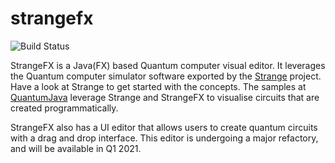 # strangefx 
![Build Status](https://github.com/redfx-quantum/strangefx/workflows/Java%20CI%20with%20Maven/badge.svg)

StrangeFX is a Java(FX) based Quantum computer visual editor.
It leverages the Quantum computer simulator software exported by the [Strange](https://github.com/redfx-quantum/strange) project.
Have a look at Strange to get started with the concepts.
The samples at [QuantumJava](https://github.com/johanvos/quantumjava) leverage Strange and StrangeFX to visualise circuits that are created programmatically.

StrangeFX also has a UI editor that allows users to create quantum circuits with a drag and drop interface. This editor is undergoing a major refactory, and will be available in Q1 2021.


